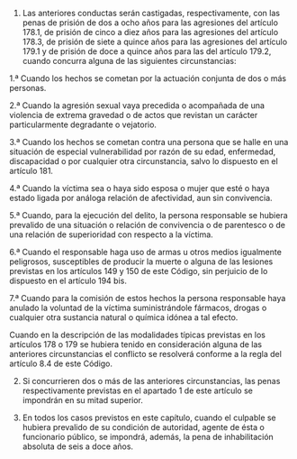 1. Las anteriores conductas serán castigadas, respectivamente, con las penas de prisión de dos a ocho años para las agresiones del artículo 178.1, de prisión de cinco a diez años para las agresiones del artículo 178.3, de prisión de siete a quince años para las agresiones del artículo 179.1 y de prisión de doce a quince años para las del artículo 179.2, cuando concurra alguna de las siguientes circunstancias:

1.ª Cuando los hechos se cometan por la actuación conjunta de dos o más personas.

2.ª Cuando la agresión sexual vaya precedida o acompañada de una violencia de extrema gravedad o de actos que revistan un carácter particularmente degradante o vejatorio.

3.ª Cuando los hechos se cometan contra una persona que se halle en una situación de especial vulnerabilidad por razón de su edad, enfermedad, discapacidad o por cualquier otra circunstancia, salvo lo dispuesto en el artículo 181.

4.ª Cuando la víctima sea o haya sido esposa o mujer que esté o haya estado ligada por análoga relación de afectividad, aun sin convivencia.

5.ª Cuando, para la ejecución del delito, la persona responsable se hubiera prevalido de una situación o relación de convivencia o de parentesco o de una relación de superioridad con respecto a la víctima.

6.ª Cuando el responsable haga uso de armas u otros medios igualmente peligrosos, susceptibles de producir la muerte o alguna de las lesiones previstas en los artículos 149 y 150 de este Código, sin perjuicio de lo dispuesto en el artículo 194 bis.

7.ª Cuando para la comisión de estos hechos la persona responsable haya anulado la voluntad de la víctima suministrándole fármacos, drogas o cualquier otra sustancia natural o química idónea a tal efecto.

Cuando en la descripción de las modalidades típicas previstas en los artículos 178 o 179 se hubiera tenido en consideración alguna de las anteriores circunstancias el conflicto se resolverá conforme a la regla del artículo 8.4 de este Código.

2. Si concurrieren dos o más de las anteriores circunstancias, las penas respectivamente previstas en el apartado 1 de este artículo se impondrán en su mitad superior.

3. En todos los casos previstos en este capítulo, cuando el culpable se hubiera prevalido de su condición de autoridad, agente de ésta o funcionario público, se impondrá, además, la pena de inhabilitación absoluta de seis a doce años.